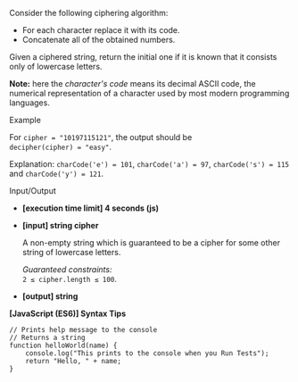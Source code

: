 Consider the following ciphering algorithm:

- For each character replace it with its code.
- Concatenate all of the obtained numbers.

Given a ciphered string, return the initial one if it is known that it consists
only of lowercase letters.

**Note:** here the _character's code_ means its decimal ASCII code, the
numerical representation of a character used by most modern programming
languages.

Example

For `cipher = "10197115121"`, the output should be  
`decipher(cipher) = "easy"`.

Explanation: `charCode('e') = 101`, `charCode('a') = 97`, `charCode('s') = 115`
and `charCode('y') = 121`.

Input/Output

- **\[execution time limit\] 4 seconds (js)**

- **\[input\] string cipher**

  A non-empty string which is guaranteed to be a cipher for some other string of
  lowercase letters.

  _Guaranteed constraints:_  
  `2 ≤ cipher.length ≤ 100`.

- **\[output\] string**

**\[JavaScript (ES6)\] Syntax Tips**

    // Prints help message to the console
    // Returns a string
    function helloWorld(name) {
        console.log("This prints to the console when you Run Tests");
        return "Hello, " + name;
    }
